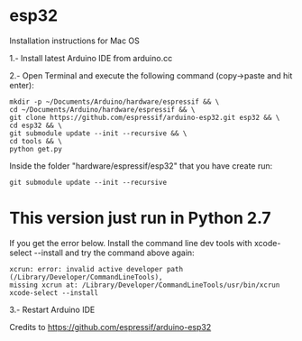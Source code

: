 # esp32

Installation instructions for Mac OS

1.- Install latest Arduino IDE from arduino.cc

2.- Open Terminal and execute the following command (copy->paste and hit enter):

    mkdir -p ~/Documents/Arduino/hardware/espressif && \
    cd ~/Documents/Arduino/hardware/espressif && \
    git clone https://github.com/espressif/arduino-esp32.git esp32 && \
    cd esp32 && \
    git submodule update --init --recursive && \
    cd tools && \
    python get.py
    
Inside the folder "hardware/espressif/esp32" that you have create run:

    git submodule update --init --recursive 
  
  # This version just run in Python 2.7
  
If you get the error below. Install the command line dev tools with xcode-select --install and try the command above again:
  
    xcrun: error: invalid active developer path (/Library/Developer/CommandLineTools), 
    missing xcrun at: /Library/Developer/CommandLineTools/usr/bin/xcrun
    xcode-select --install

3.- Restart Arduino IDE 

Credits to https://github.com/espressif/arduino-esp32
